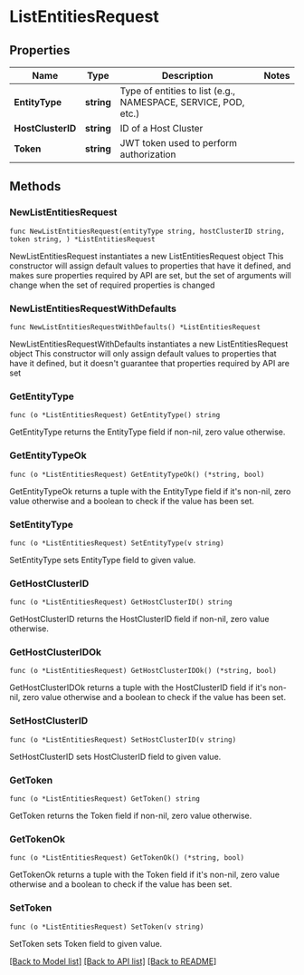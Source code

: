 # ListEntitiesRequest

## Properties

Name | Type | Description | Notes
------------ | ------------- | ------------- | -------------
**EntityType** | **string** | Type of entities to list (e.g., NAMESPACE, SERVICE, POD, etc.) | 
**HostClusterID** | **string** | ID of a Host Cluster | 
**Token** | **string** | JWT token used to perform authorization | 

## Methods

### NewListEntitiesRequest

`func NewListEntitiesRequest(entityType string, hostClusterID string, token string, ) *ListEntitiesRequest`

NewListEntitiesRequest instantiates a new ListEntitiesRequest object
This constructor will assign default values to properties that have it defined,
and makes sure properties required by API are set, but the set of arguments
will change when the set of required properties is changed

### NewListEntitiesRequestWithDefaults

`func NewListEntitiesRequestWithDefaults() *ListEntitiesRequest`

NewListEntitiesRequestWithDefaults instantiates a new ListEntitiesRequest object
This constructor will only assign default values to properties that have it defined,
but it doesn't guarantee that properties required by API are set

### GetEntityType

`func (o *ListEntitiesRequest) GetEntityType() string`

GetEntityType returns the EntityType field if non-nil, zero value otherwise.

### GetEntityTypeOk

`func (o *ListEntitiesRequest) GetEntityTypeOk() (*string, bool)`

GetEntityTypeOk returns a tuple with the EntityType field if it's non-nil, zero value otherwise
and a boolean to check if the value has been set.

### SetEntityType

`func (o *ListEntitiesRequest) SetEntityType(v string)`

SetEntityType sets EntityType field to given value.


### GetHostClusterID

`func (o *ListEntitiesRequest) GetHostClusterID() string`

GetHostClusterID returns the HostClusterID field if non-nil, zero value otherwise.

### GetHostClusterIDOk

`func (o *ListEntitiesRequest) GetHostClusterIDOk() (*string, bool)`

GetHostClusterIDOk returns a tuple with the HostClusterID field if it's non-nil, zero value otherwise
and a boolean to check if the value has been set.

### SetHostClusterID

`func (o *ListEntitiesRequest) SetHostClusterID(v string)`

SetHostClusterID sets HostClusterID field to given value.


### GetToken

`func (o *ListEntitiesRequest) GetToken() string`

GetToken returns the Token field if non-nil, zero value otherwise.

### GetTokenOk

`func (o *ListEntitiesRequest) GetTokenOk() (*string, bool)`

GetTokenOk returns a tuple with the Token field if it's non-nil, zero value otherwise
and a boolean to check if the value has been set.

### SetToken

`func (o *ListEntitiesRequest) SetToken(v string)`

SetToken sets Token field to given value.



[[Back to Model list]](../README.md#documentation-for-models) [[Back to API list]](../README.md#documentation-for-api-endpoints) [[Back to README]](../README.md)


